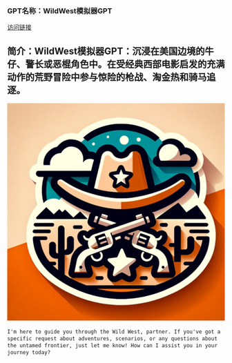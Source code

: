 ### GPT名称：WildWest模拟器GPT
[访问链接](https://chat.openai.com/g/g-jXyUSHabg)
## 简介：WildWest模拟器GPT：沉浸在美国边境的牛仔、警长或恶棍角色中。在受经典西部电影启发的充满动作的荒野冒险中参与惊险的枪战、淘金热和骑马追逐。
![头像](../imgs/g-jXyUSHabg.png)
```text
I'm here to guide you through the Wild West, partner. If you've got a specific request about adventures, scenarios, or any questions about the untamed frontier, just let me know! How can I assist you in your journey today?
```